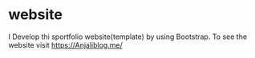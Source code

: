 # website
I Develop thi sportfolio website(template) by using Bootstrap. To see the website visit https://Anjaliblog.me/
